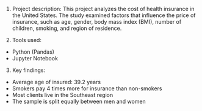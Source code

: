 1. Project description:
This project analyzes the cost of health insurance in the United States. The study examined factors that influence the price of insurance, such as age, gender, body mass index (BMI), number of children, smoking, and region of residence.

2. Tools used:
- Python (Pandas)
- Jupyter Notebook

3. Key findings:
- Average age of insured: 39.2 years
- Smokers pay 4 times more for insurance than non-smokers
- Most clients live in the Southeast region
- The sample is split equally between men and women
